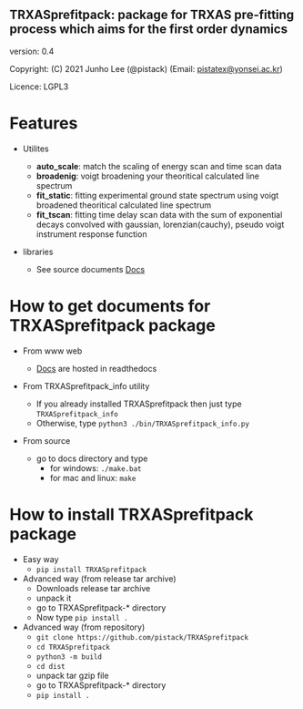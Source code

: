 ## TRXASprefitpack: package for TRXAS pre-fitting process which aims for the first order dynamics

version:  0.4

Copyright: (C) 2021  Junho Lee (@pistack) (Email: pistatex@yonsei.ac.kr)

Licence: LGPL3

# Features
* Utilites
  * **auto_scale**: match the scaling of energy scan and time scan data
  * **broadenig**: voigt broadening your theoritical calculated line spectrum
  * **fit_static**: fitting experimental ground state spectrum using voigt broadened theoritical calculated line spectrum
  * **fit_tscan**: fitting time delay scan data with the sum of exponential decays convolved with gaussian, lorenzian(cauchy), pseudo voigt instrument response function

* libraries
  * See source documents [Docs](https://trxasprefitpack.readthedocs.io/)
  

# How to get documents for TRXASprefitpack package

* From www web
  * [Docs](https://trxasprefitpack.readthedocs.io/) are hosted in readthedocs

* From TRXASprefitpack_info utility
  * If you already installed TRXASprefitpack then just type ``TRXASprefitpack_info``
  * Otherwise, type ``python3 ./bin/TRXASprefitpack_info.py``

* From source
  * go to docs directory and type
    * for windows: ``./make.bat``
    * for mac and linux: ``make``

# How to install TRXASprefitpack package
* Easy way
  * ``pip install TRXASprefitpack``
* Advanced way (from release tar archive)
  * Downloads release tar archive
  * unpack it
  * go to TRXASprefitpack-* directory
  * Now type ``pip install .``
* Advanced way (from repository)
  * ``git clone https://github.com/pistack/TRXASprefitpack``
  * ``cd TRXASprefitpack``
  * ``python3 -m build``
  * ``cd dist``
  * unpack tar gzip file
  * go to TRXASprefitpack-* directory
  * ``pip install .``
